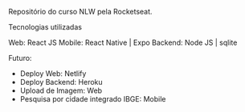 Repositório do curso NLW pela Rocketseat.

Tecnologias utilizadas

Web: React JS
Mobile: React Native | Expo
Backend: Node JS | sqlite

Futuro:

- Deploy Web: Netlify
- Deploy Backend: Heroku
- Upload de Imagem: Web
- Pesquisa por cidade integrado IBGE: Mobile